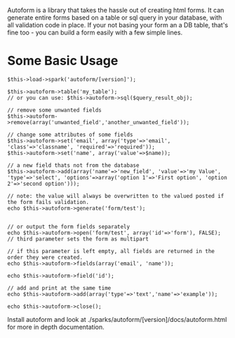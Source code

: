Autoform is a library that takes the hassle out of creating html forms. It can generate entire forms based on a table or sql query in your database, with all validation code in place.
If your not basing your form an a DB table, that's fine too - you can build a form easily with a few simple lines.

# Some Basic Usage

	$this->load->spark('autoform/[version]');

	$this->autoform->table('my_table');
	// or you can use: $this->autoform->sql($query_result_obj);

	// remove some unwanted fields
	$this->autoform->remove(array('unwanted_field','another_unwanted_field'));

	// change some attributes of some fields
	$this->autoform->set('email', array('type'=>'email', 'class'=>'classname', 'required'=>'required'));
	$this->autoform->set('name', array('value'=>$name));

	// a new field thats not from the database
	$this->autoform->add(array('name'=>'new_field', 'value'=>'my Value', 'type'=>'select', 'options'=>array('option 1'=>'First option', 'option 2'=>'second option')));

	// note: the value will always be overwritten to the valued posted if the form fails validation.
	echo $this->autoform->generate('form/test');


	// or output the form fields separately
	echo $this->autoform->open('form/test', array('id'=>'form'), FALSE); // third parameter sets the form as multipart
	
	// if this parameter is left empty, all fields are returned in the order they were created. 
	echo $this->autoform->fields(array('email', 'name'));
	
	echo $this->autoform->field('id');

	// add and print at the same time
	echo $this->autoform->add(array('type'=>'text','name'=>'example'));
	
	echo $this->autoform->close();


Install autoform and look at ./sparks/autoform/[version]/docs/autoform.html for more in depth documentation.